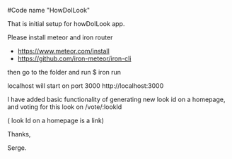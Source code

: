 #Code name "HowDoILook"

That is initial setup for howDoILook app.

Please install meteor and iron router 

* https://www.meteor.com/install
* https://github.com/iron-meteor/iron-cli


then go to the folder and run $ iron run


localhost will start on port 3000
http://localhost:3000


I have added basic functionality of generating new look id on a homepage, and voting for this look on /vote/:lookId

( look Id on a homepage is a link)


Thanks,

Serge.




